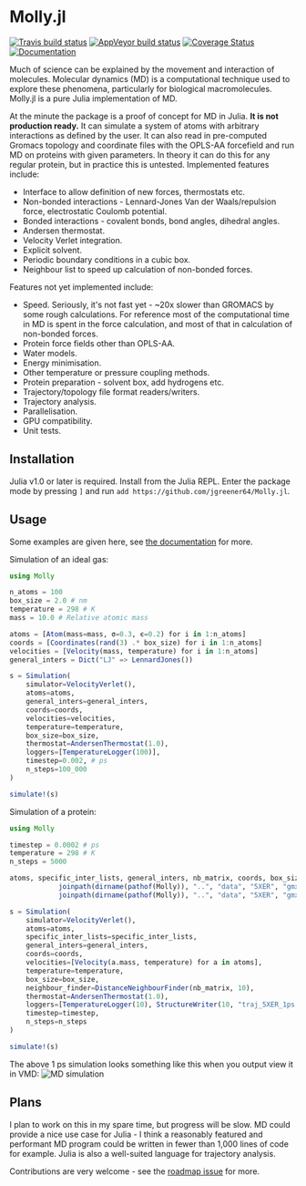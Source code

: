 # Molly.jl

[![Travis build status](https://travis-ci.org/jgreener64/Molly.jl.svg?branch=master)](https://travis-ci.org/jgreener64/Molly.jl)
[![AppVeyor build status](https://ci.appveyor.com/api/projects/status/8dl6lqavnhqigq4p?svg=true)](https://ci.appveyor.com/project/jgreener64/molly-jl)
[![Coverage Status](https://coveralls.io/repos/github/jgreener64/Molly.jl/badge.svg?branch=master)](https://coveralls.io/github/jgreener64/Molly.jl?branch=master)
[![Documentation](https://img.shields.io/badge/docs-dev-blue.svg)](https://jgreener64.github.io/Molly.jl/dev)

Much of science can be explained by the movement and interaction of molecules.
Molecular dynamics (MD) is a computational technique used to explore these phenomena, particularly for biological macromolecules.
Molly.jl is a pure Julia implementation of MD.

At the minute the package is a proof of concept for MD in Julia.
**It is not production ready.**
It can simulate a system of atoms with arbitrary interactions as defined by the user.
It can also read in pre-computed Gromacs topology and coordinate files with the OPLS-AA forcefield and run MD on proteins with given parameters.
In theory it can do this for any regular protein, but in practice this is untested.
Implemented features include:
- Interface to allow definition of new forces, thermostats etc.
- Non-bonded interactions - Lennard-Jones Van der Waals/repulsion force, electrostatic Coulomb potential.
- Bonded interactions - covalent bonds, bond angles, dihedral angles.
- Andersen thermostat.
- Velocity Verlet integration.
- Explicit solvent.
- Periodic boundary conditions in a cubic box.
- Neighbour list to speed up calculation of non-bonded forces.

Features not yet implemented include:
- Speed. Seriously, it's not fast yet - ~20x slower than GROMACS by some rough calculations. For reference most of the computational time in MD is spent in the force calculation, and most of that in calculation of non-bonded forces.
- Protein force fields other than OPLS-AA.
- Water models.
- Energy minimisation.
- Other temperature or pressure coupling methods.
- Protein preparation - solvent box, add hydrogens etc.
- Trajectory/topology file format readers/writers.
- Trajectory analysis.
- Parallelisation.
- GPU compatibility.
- Unit tests.

## Installation

Julia v1.0 or later is required.
Install from the Julia REPL.
Enter the package mode by pressing `]` and run `add https://github.com/jgreener64/Molly.jl`.

## Usage

Some examples are given here, see [the documentation](https://jgreener64.github.io/Molly.jl/dev) for more.

Simulation of an ideal gas:
```julia
using Molly

n_atoms = 100
box_size = 2.0 # nm
temperature = 298 # K
mass = 10.0 # Relative atomic mass

atoms = [Atom(mass=mass, σ=0.3, ϵ=0.2) for i in 1:n_atoms]
coords = [Coordinates(rand(3) .* box_size) for i in 1:n_atoms]
velocities = [Velocity(mass, temperature) for i in 1:n_atoms]
general_inters = Dict("LJ" => LennardJones())

s = Simulation(
    simulator=VelocityVerlet(),
    atoms=atoms,
    general_inters=general_inters,
    coords=coords,
    velocities=velocities,
    temperature=temperature,
    box_size=box_size,
    thermostat=AndersenThermostat(1.0),
    loggers=[TemperatureLogger(100)],
    timestep=0.002, # ps
    n_steps=100_000
)

simulate!(s)
```

Simulation of a protein:
```julia
using Molly

timestep = 0.0002 # ps
temperature = 298 # K
n_steps = 5000

atoms, specific_inter_lists, general_inters, nb_matrix, coords, box_size = readinputs(
            joinpath(dirname(pathof(Molly)), "..", "data", "5XER", "gmx_top_ff.top"),
            joinpath(dirname(pathof(Molly)), "..", "data", "5XER", "gmx_coords.gro"))

s = Simulation(
    simulator=VelocityVerlet(),
    atoms=atoms,
    specific_inter_lists=specific_inter_lists,
    general_inters=general_inters,
    coords=coords,
    velocities=[Velocity(a.mass, temperature) for a in atoms],
    temperature=temperature,
    box_size=box_size,
    neighbour_finder=DistanceNeighbourFinder(nb_matrix, 10),
    thermostat=AndersenThermostat(1.0),
    loggers=[TemperatureLogger(10), StructureWriter(10, "traj_5XER_1ps.pdb")],
    timestep=timestep,
    n_steps=n_steps
)

simulate!(s)
```

The above 1 ps simulation looks something like this when you output view it in VMD:
![MD simulation](https://github.com/jgreener64/Molly.jl/raw/master/data/5XER/sim_1ps.gif)

## Plans

I plan to work on this in my spare time, but progress will be slow.
MD could provide a nice use case for Julia - I think a reasonably featured and performant MD program could be written in fewer than 1,000 lines of code for example.
Julia is also a well-suited language for trajectory analysis.

Contributions are very welcome - see the [roadmap issue](https://github.com/jgreener64/Molly.jl/issues/2) for more.
